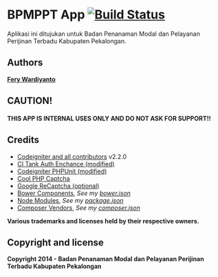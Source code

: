 # BPMPPT App [![Build Status](https://travis-ci.org/feryardiant/bpmppt.svg?branch=develop)](https://travis-ci.org/feryardiant/bpmppt)

Aplikasi ini ditujukan untuk Badan Penanaman Modal dan Pelayanan Perijinan Terbadu Kabupaten Pekalongan.

## Authors

**[Fery Wardiyanto](http://github.com/feryardiant)**

## CAUTION!

#### THIS APP IS INTERNAL USES ONLY AND DO NOT ASK FOR SUPPORT!!

## Credits

+ [Codeigniter and all contributors](http://codeigniter.com/) v2.2.0
+ [CI Tank Auth Enchance (modified)](http://github.com/TankAuth/Tank-Auth/tree/enchance)
+ [Codeigniter PHPUnit (modified)](https://github.com/fmalk/codeigniter-phpunit)
+ [Cool PHP Captcha](https://code.google.com/p/cool-php-captcha/)
+ [Google ReCaptcha (optional)](http://recaptcha.net/plugins/php/)
+ [Bower Components](http://bower.io), *See my [bower.json](../master/bower.json)*
+ [Node Modules](http://npmjs.org), *See my [package.json](../master/package.json)*
+ [Composer Vendors](http://getcomposer.org/), *See my [composer.json](../master/composer.json)*

**Various trademarks and licenses held by their respective owners.**

## Copyright and license

**Copyright 2014 - Badan Penanaman Modal dan Pelayanan Perijinan Terbadu Kabupaten Pekalongan**
